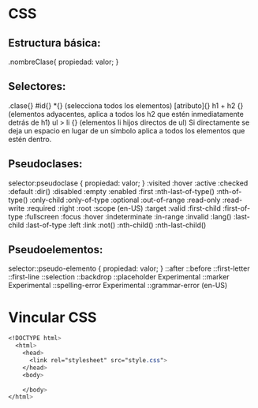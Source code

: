 # CSS
## Estructura básica:
.nombreClase{
    propiedad: valor; 
    }

## Selectores: 
.clase{}
#id{}
*{} (selecciona todos los elementos)
[atributo]{}
h1 + h2 {} (elementos adyacentes, aplica a todos los h2 que estén inmediatamente detrás de h1)
ul > li {} (elementos li hijos directos de ul) 
Si directamente se deja un espacio en lugar de un símbolo aplica a todos los elementos que estén dentro.

## Pseudoclases: 
selector:pseudoclase { propiedad: valor; }
:visited 
:hover
:active
:checked
:default
:dir()
:disabled
:empty
:enabled
:first
:nth-last-of-type()
:nth-of-type()
:only-child
:only-of-type
:optional
:out-of-range
:read-only
:read-write
:required
:right
:root
:scope (en-US)
:target
:valid
:first-child
:first-of-type
:fullscreen
:focus
:hover
:indeterminate
:in-range
:invalid
:lang()
:last-child
:last-of-type
:left
:link
:not()
:nth-child()
:nth-last-child()
## Pseudoelementos:
selector::pseudo-elemento { propiedad: valor; }
::after
::before
::first-letter
::first-line
::selection
::backdrop
::placeholder Experimental
::marker Experimental
::spelling-error Experimental
::grammar-error (en-US) 

# Vincular CSS 
```css
<!DOCTYPE html>
  <html>
    <head>
      <link rel="stylesheet" src="style.css">
    </head>
    <body>
    
    </body>
</html>
```
